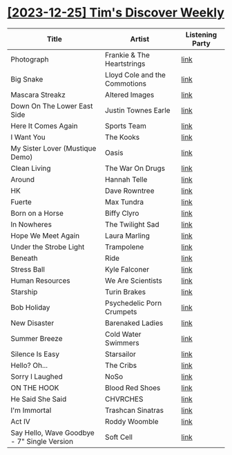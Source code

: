 # [[2023-12-25] Tim's Discover Weekly](https://open.spotify.com/user/zachthehammer/playlist/76SBDDSwsTGIxD4lULjyhe)

| Title | Artist | Listening Party |
| --- | --- | --- |
| Photograph | Frankie & The Heartstrings | [link]() |
| Big Snake | Lloyd Cole and the Commotions | [link](https://timstwitterlisteningparty.com/pages/replay/feed_428.html) |
| Mascara Streakz | Altered Images | [link](https://timstwitterlisteningparty.com/pages/replay/feed_1127.html) |
| Down On The Lower East Side | Justin Townes Earle | [link]() |
| Here It Comes Again | Sports Team | [link](https://timstwitterlisteningparty.com/pages/replay/feed_230.html) |
| I Want You | The Kooks | [link](https://timstwitterlisteningparty.com/pages/replay/feed_629.html) |
| My Sister Lover (Mustique Demo) | Oasis | [link](https://timstwitterlisteningparty.com/pages/replay/feed_67.html) |
| Clean Living | The War On Drugs | [link](https://timstwitterlisteningparty.com/pages/replay/feed_951.html) |
| Around | Hannah Telle | [link](https://timstwitterlisteningparty.com/pages/replay/feed_152.html) |
| HK | Dave Rowntree | [link](https://timstwitterlisteningparty.com/pages/replay/feed_1201.html) |
| Fuerte | Max Tundra | [link](https://timstwitterlisteningparty.com/pages/replay/feed_785.html) |
| Born on a Horse | Biffy Clyro | [link](https://timstwitterlisteningparty.com/pages/replay/feed_335.html) |
| In Nowheres | The Twilight Sad | [link](https://timstwitterlisteningparty.com/pages/replay/feed_510.html) |
| Hope We Meet Again | Laura Marling | [link](https://timstwitterlisteningparty.com/pages/replay/feed_408.html) |
| Under the Strobe Light | Trampolene | [link](https://timstwitterlisteningparty.com/pages/replay/feed_59.html) |
| Beneath | Ride | [link](https://timstwitterlisteningparty.com/pages/replay/feed_978.html) |
| Stress Ball | Kyle Falconer | [link](https://timstwitterlisteningparty.com/pages/replay/feed_867.html) |
| Human Resources | We Are Scientists | [link](https://timstwitterlisteningparty.com/pages/replay/feed_1202.html) |
| Starship | Turin Brakes | [link](https://timstwitterlisteningparty.com/pages/replay/feed_516.html) |
| Bob Holiday | Psychedelic Porn Crumpets | [link](https://timstwitterlisteningparty.com/pages/replay/feed_1056.html) |
| New Disaster | Barenaked Ladies | [link](https://timstwitterlisteningparty.com/pages/replay/feed_856.html) |
| Summer Breeze | Cold Water Swimmers | [link](https://timstwitterlisteningparty.com/pages/replay/feed_831.html) |
| Silence Is Easy | Starsailor | [link](https://timstwitterlisteningparty.com/pages/replay/feed_1245.html) |
| Hello? Oh... | The Cribs | [link](https://timstwitterlisteningparty.com/pages/replay/feed_185.html) |
| Sorry I Laughed | NoSo | [link](https://timstwitterlisteningparty.com/pages/replay/feed_1105.html) |
| ON THE HOOK | Blood Red Shoes | [link](https://timstwitterlisteningparty.com/pages/replay/feed_825.html) |
| He Said She Said | CHVRCHES | [link](https://timstwitterlisteningparty.com/pages/replay/feed_898.html) |
| I'm Immortal | Trashcan Sinatras | [link](https://timstwitterlisteningparty.com/pages/replay/feed_115.html) |
| Act IV | Roddy Woomble | [link](https://timstwitterlisteningparty.com/pages/replay/feed_336.html) |
| Say Hello, Wave Goodbye - 7" Single Version | Soft Cell | [link](https://timstwitterlisteningparty.com/pages/replay/feed_949.html) |
